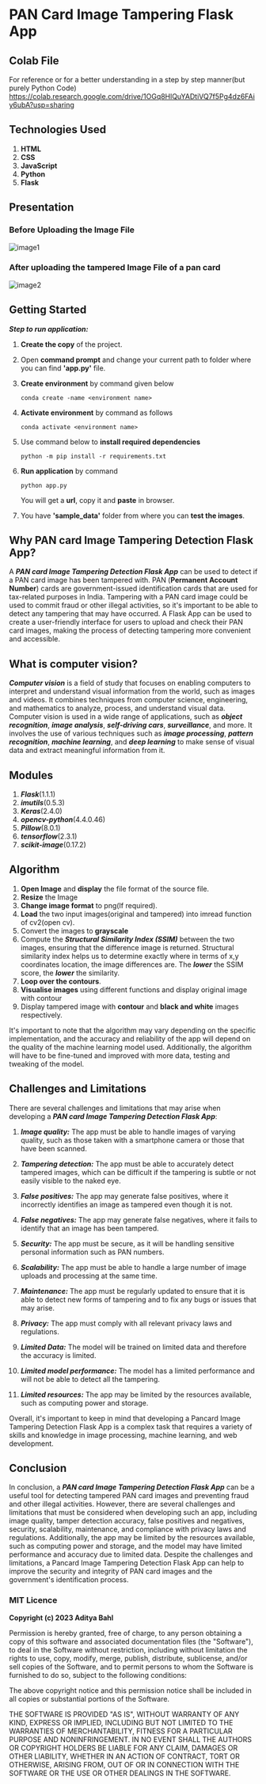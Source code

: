 # PAN Card Image Tampering Flask App

## Colab File

For reference or for a better understanding in a step by step manner(but purely Python Code)
https://colab.research.google.com/drive/1OGq8HlQuYADtiVQ7f5Pg4dz6FAiy6ubA?usp=sharing

## Technologies Used

1. **HTML**
2. **CSS**
3. **JavaScript**
4. **Python**
5. **Flask**

## Presentation

### Before Uploading the Image File

![image1](https://user-images.githubusercontent.com/90335449/213002624-8a2c29a2-3a85-4dd6-96ba-e5438c4885e0.png)

### After uploading the tampered Image File of a pan card

![image2](https://user-images.githubusercontent.com/90335449/213002650-f02177f9-7c09-43a3-a840-b4f0e83386f1.png)

## Getting Started

**_Step to run application:_**

1. **Create the copy** of the project.
2. Open **command prompt** and change your current path to folder where you can find **'app.py'** file.
3. **Create environment** by command given below

   ```
   conda create -name <environment name>
   ```

4. **Activate environment** by command as follows
   ```
   conda activate <environment name>
   ```
5. Use command below to **install required dependencies**
   ```
   python -m pip install -r requirements.txt
   ```
6. **Run application** by command
   ```
   python app.py
   ```
   You will get a **url**, copy it and **paste** in browser.
7. You have **'sample_data'** folder from where you can **test the images**.

## Why PAN card Image Tampering Detection Flask App?

A **_PAN card Image Tampering Detection Flask App_** can be used to detect if a PAN card image has been tampered with. PAN (**Permanent Account Number**) cards are government-issued identification cards that are used for tax-related purposes in India. Tampering with a PAN card image could be used to commit fraud or other illegal activities, so it's important to be able to detect any tampering that may have occurred. A Flask App can be used to create a user-friendly interface for users to upload and check their PAN card images, making the process of detecting tampering more convenient and accessible.

## What is computer vision?

**_Computer vision_** is a field of study that focuses on enabling computers to interpret and understand visual information from the world, such as images and videos. It combines techniques from computer science, engineering, and mathematics to analyze, process, and understand visual data. Computer vision is used in a wide range of applications, such as **_object recognition_**, **_image analysis_**, **_self-driving cars_**, **_surveillance_**, and more. It involves the use of various techniques such as **_image processing_**, **_pattern recognition_**, **_machine learning_**, and **_deep learning_** to make sense of visual data and extract meaningful information from it.

## Modules

1. **_Flask_**(1.1.1)
2. **_imutils_**(0.5.3)
3. **_Keras_**(2.4.0)
4. **_opencv-python_**(4.4.0.46)
5. **_Pillow_**(8.0.1)
6. **_tensorflow_**(2.3.1)
7. **_scikit-image_**(0.17.2)

## Algorithm

1. **Open Image** and **display** the file format of the source file.
2. **Resize** the Image
3. **Change image format** to png(If required).
4. **Load** the two input images(original and tampered) into imread function of cv2(open cv).
5. Convert the images to **grayscale**
6. Compute the **_Structural Similarity Index (SSIM)_** between the two images, ensuring that the difference image is returned. Structural similarity index helps us to determine exactly where in terms of x,y coordinates location, the image differences are. The **_lower_** the SSIM score, the **_lower_** the similarity.
7. **Loop over the contours**.
8. **Visualise images** using different functions and display original image with contour
9. Display tampered image with **contour** and **black and white** images respectively.

It's important to note that the algorithm may vary depending on the specific implementation, and the accuracy and reliability of the app will depend on the quality of the machine learning model used. Additionally, the algorithm will have to be fine-tuned and improved with more data, testing and tweaking of the model.

## Challenges and Limitations

There are several challenges and limitations that may arise when developing a **_PAN card Image Tampering Detection Flask App_**:

1. **_Image quality:_** The app must be able to handle images of varying quality, such as those taken with a smartphone camera or those that have been scanned.

2. **_Tampering detection:_** The app must be able to accurately detect tampered images, which can be difficult if the tampering is subtle or not easily visible to the naked eye.

3. **_False positives:_** The app may generate false positives, where it incorrectly identifies an image as tampered even though it is not.

4. **_False negatives:_** The app may generate false negatives, where it fails to identify that an image has been tampered.

5. **_Security:_** The app must be secure, as it will be handling sensitive personal information such as PAN numbers.

6. **_Scalability:_** The app must be able to handle a large number of image uploads and processing at the same time.

7. **_Maintenance:_** The app must be regularly updated to ensure that it is able to detect new forms of tampering and to fix any bugs or issues that may arise.

8. **_Privacy:_** The app must comply with all relevant privacy laws and regulations.

9. **_Limited Data:_** The model will be trained on limited data and therefore the accuracy is limited.

10. **_Limited model performance:_** The model has a limited performance and will not be able to detect all the tampering.

11. **_Limited resources:_** The app may be limited by the resources available, such as computing power and storage.

Overall, it's important to keep in mind that developing a Pancard Image Tampering Detection Flask App is a complex task that requires a variety of skills and knowledge in image processing, machine learning, and web development.

## Conclusion

In conclusion, a **_PAN card Image Tampering Detection Flask App_** can be a useful tool for detecting tampered PAN card images and preventing fraud and other illegal activities. However, there are several challenges and limitations that must be considered when developing such an app, including image quality, tamper detection accuracy, false positives and negatives, security, scalability, maintenance, and compliance with privacy laws and regulations. Additionally, the app may be limited by the resources available, such as computing power and storage, and the model may have limited performance and accuracy due to limited data. Despite the challenges and limitations, a Pancard Image Tampering Detection Flask App can help to improve the security and integrity of PAN card images and the government's identification process.

### MIT Licence

**Copyright (c) 2023 Aditya Bahl**

Permission is hereby granted, free of charge, to any person obtaining a copy of this software and associated documentation files (the "Software"), to deal in the Software without restriction, including without limitation the rights to use, copy, modify, merge, publish, distribute, sublicense, and/or sell copies of the Software, and to permit persons to whom the Software is furnished to do so, subject to the following conditions:

The above copyright notice and this permission notice shall be included in all copies or substantial portions of the Software.

THE SOFTWARE IS PROVIDED "AS IS", WITHOUT WARRANTY OF ANY KIND, EXPRESS OR IMPLIED, INCLUDING BUT NOT LIMITED TO THE WARRANTIES OF MERCHANTABILITY, FITNESS FOR A PARTICULAR PURPOSE AND NONINFRINGEMENT. IN NO EVENT SHALL THE AUTHORS OR COPYRIGHT HOLDERS BE LIABLE FOR ANY CLAIM, DAMAGES OR OTHER LIABILITY, WHETHER IN AN ACTION OF CONTRACT, TORT OR OTHERWISE, ARISING FROM, OUT OF OR IN CONNECTION WITH THE SOFTWARE OR THE USE OR OTHER DEALINGS IN THE SOFTWARE.
